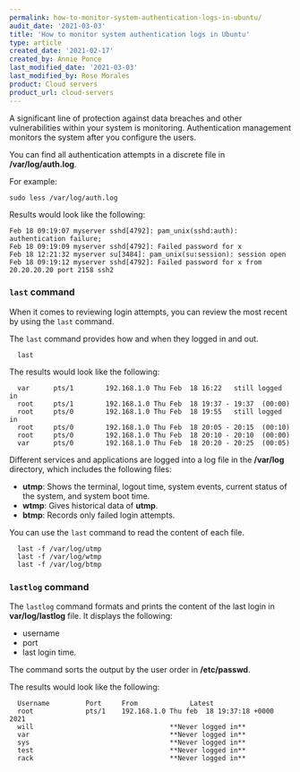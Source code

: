 ```yaml
---
permalink: how-to-monitor-system-authentication-logs-in-ubuntu/
audit_date: '2021-03-03'
title: 'How to monitor system authentication logs in Ubuntu'
type: article
created_date: '2021-02-17'
created_by: Annie Ponce
last_modified_date: '2021-03-03'
last_modified_by: Rose Morales
product: Cloud servers
product_url: cloud-servers
---
```


A significant line of protection against data breaches and other vulnerabilities within your system is
monitoring. Authentication management monitors the system after you configure the users.

You can find all authentication attempts in a discrete file in **/var/log/auth.log**.

For example:

    sudo less /var/log/auth.log

Results would look like the following:

    Feb 18 09:19:07 myserver sshd[4792]: pam_unix(sshd:auth): authentication failure;
    Feb 18 09:19:09 myserver sshd[4792]: Failed password for x
    Feb 18 12:21:32 myserver su[3484]: pam_unix(su:session): session open
    Feb 18 09:19:12 myserver sshd[4792]: Failed password for x from 20.20.20.20 port 2158 ssh2

### `last` command

When it comes to reviewing login attempts, you can review the most recent by using the `last` command.

The `last` command provides how and when they logged in and out.

      last

The results would look like the following:

      var      pts/1        192.168.1.0 Thu Feb  18 16:22   still logged in   
      root     pts/1        192.168.1.0 Thu Feb  18 19:37 - 19:37  (00:00)    
      root     pts/0        192.168.1.0 Thu Feb  18 19:55   still logged in   
      root     pts/0        192.168.1.0 Thu Feb  18 20:05 - 20:15  (00:10)    
      root     pts/0        192.168.1.0 Thu Feb  18 20:10 - 20:10  (00:00)    
      var      pts/0        192.168.1.0 Thu Feb  18 20:20 - 20:25  (00:05)

Different services and applications are logged into a log file in the **/var/log** directory, which includes the following files:

- **utmp**: Shows the terminal, logout time, system events, current status of the system, and system boot time.
- **wtmp**: Gives historical data of **utmp**.
- **btmp**: Records only failed login attempts.

You can use the `last` command to read the content of each file.

      last -f /var/log/utmp
      last -f /var/log/wtmp
      last -f /var/log/btmp

### `lastlog` command

The `lastlog` command formats and prints the content of the last login in **var/log/lastlog** file. It displays the following:

- username
- port
- last login time. 
 
The command sorts the output by the user order in **/etc/passwd**.

The results would look like the following:

      Username         Port     From             Latest
      root             pts/1    192.168.1.0 Thu feb  18 19:37:18 +0000 2021
      will                                  **Never logged in**
      var                                   **Never logged in**
      sys                                   **Never logged in**
      test                                  **Never logged in**
      rack                                  **Never logged in**
